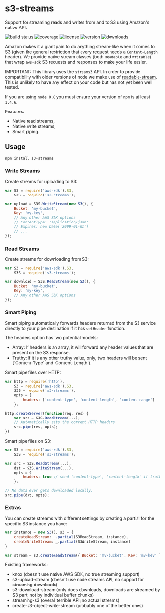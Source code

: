 # s3-streams

Support for streaming reads and writes from and to S3 using Amazon's native API.

![build status](http://img.shields.io/travis/izaakschroeder/s3-streams/master.svg?style=flat)
![coverage](http://img.shields.io/coveralls/izaakschroeder/s3-streams/master.svg?style=flat)
![license](http://img.shields.io/npm/l/s3-streams.svg?style=flat)
![version](http://img.shields.io/npm/v/s3-streams.svg?style=flat)
![downloads](http://img.shields.io/npm/dm/s3-streams.svg?style=flat)

Amazon makes it a giant pain to do anything stream-like when it comes to S3 (given the general restriction that every request needs a `Content-Length` header). We provide native stream classes (both `Readable` and `Writable`) that wrap `aws-sdk` S3 requests and responses to make your life easier.

IMPORTANT: This library uses the `streams3` API. In order to provide compatibility with older versions of node we make use of [readable-stream]. This is unlikely to have any effect on your code but has not yet been well tested.

If you are using `node 0.8` you must ensure your version of `npm` is at least `1.4.6`.

Features:
 * Native read streams,
 * Native write streams,
 * Smart piping.

## Usage

```sh
npm install s3-streams
```

### Write Streams

Create streams for uploading to S3:
```javascript
var S3 = require('aws-sdk').S3,
	S3S = require('s3-streams');

var upload = S3S.WriteStream(new S3(), {
	Bucket: 'my-bucket',
	Key: 'my-key',
	// Any other AWS SDK options
	// ContentType: 'application/json'
	// Expires: new Date('2099-01-01')
	// ...
});
```

### Read Streams

Create streams for downloading from S3:
```javascript
var S3 = require('aws-sdk').S3,
	S3S = require('s3-streams');

var download = S3S.ReadStream(new S3(), {
	Bucket: 'my-bucket',
	Key: 'my-key',
	// Any other AWS SDK options
});
```

### Smart Piping
Smart piping automatically forwards headers returned from the S3 service directly to your pipe destination if it has `setHeader` function.

The headers option has two potential models:
- Array: If headers is an array, it will forward any header values that are present on the S3 response.
- Truthy: If it is any other truthy value, only, two headers will be sent ('Content-Type' and 'Content-Length').

Smart pipe files over HTTP:

```javascript
var http = require('http'),
    S3 = require('aws-sdk').S3,
    S3S = require('s3-streams'),
    opts = {
        headers: ['content-type', 'content-length', 'content-range']
    };

http.createServer(function(req, res) {
    var src = S3S.ReadStream(...);
    // Automatically sets the correct HTTP headers
    src.pipe(res, opts);
})
```

Smart pipe files on S3:
```javascript
var S3 = require('aws-sdk').S3,
	S3S = require('s3-streams');

var src = S3S.ReadStream(...),
    dst = S3S.WriteStream(...),
    opts = {
        headers: true // send 'content-type', 'content-length' if truthy
    };

// No data ever gets downloaded locally.
src.pipe(dst, opts);
```

### Extras

You can create streams with different settings by creating a partial for the specific S3 instance you have:

```javascript
var instance = new S3(), s3 = {
	createReadStream: _.partial(S3ReadStream, instance),
	createWriteStream: _.partial(S3WriteStream, instance)
}

var stream = s3.createReadStream({ Bucket: 'my-bucket', Key: 'my-key' });
```

Existing frameworks:
 * knox (doesn't use native AWS SDK, no true streaming support)
 * s3-upload-stream (doesn't use node streams API, no support for streaming downloads)
 * s3-download-stream (only does downloads, downloads are streamed by S3 part, not by individual buffer chunks)
 * streaming-s3 (overall terrible API; no actual streams)
 * create-s3-object-write-stream (probably one of the better ones)

[readable-stream]: http://www.nearform.com/nodecrunch/dont-use-nodes-core-stream-module/
